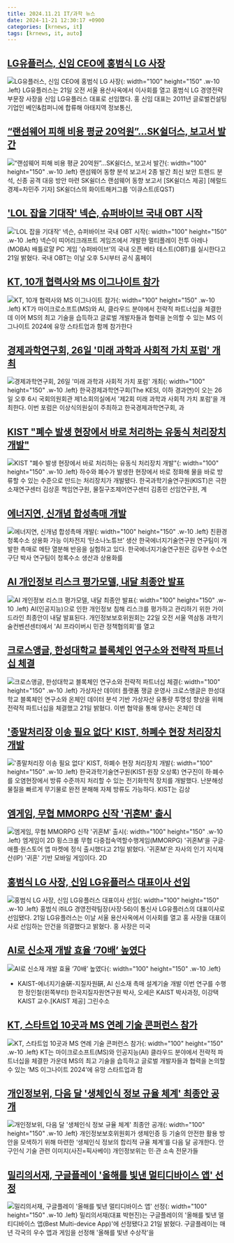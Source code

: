 ```yaml
---
title: 2024.11.21 IT/과학 뉴스
date: 2024-11-21 12:30:17 +0900
categories: [krnews, it]
tags: [krnews, it, auto]
---
```

## [LG유플러스, 신임 CEO에 홍범식 LG 사장](https://n.news.naver.com/mnews/article/031/0000886863)

![LG유플러스, 신임 CEO에 홍범식 LG 사장](https://mimgnews.pstatic.net/image/origin/031/2024/11/21/886863.jpg?type=nf220_150){: width="100" height="150" .w-10 .left}
LG유플러스는 21일 오전 서울 용산사옥에서 이사회를 열고 홍범식 LG 경영전략부문장 사장을 신임 LG유플러스 대표로 선임했다. 홍 신임 대표는 2011년 글로벌컨설팅 기업인 베인&컴퍼니에 합류해 아태지역 정보통신,

## [“랜섬웨어 피해 비용 평균 20억원”…SK쉴더스, 보고서 발간](https://n.news.naver.com/mnews/article/016/0002391068)

![“랜섬웨어 피해 비용 평균 20억원”…SK쉴더스, 보고서 발간](https://mimgnews.pstatic.net/image/origin/016/2024/11/21/2391068.jpg?type=nf220_150){: width="100" height="150" .w-10 .left}
랜섬웨어 동향 분석 보고서 2종 발간 최신 보안 트렌드 분석, 신종 공격 대응 방안 마련 SK쉴더스 랜섬웨어 동향 보고서 [SK쉴더스 제공] [헤럴드경제=차민주 기자] SK쉴더스의 화이트해커그룹 ‘이큐스트(EQST)

## ['LOL 잡을 기대작' 넥슨, 슈퍼바이브 국내 OBT 시작](https://n.news.naver.com/mnews/article/011/0004417962)

!['LOL 잡을 기대작' 넥슨, 슈퍼바이브 국내 OBT 시작](https://mimgnews.pstatic.net/image/origin/011/2024/11/21/4417962.jpg?type=nf220_150){: width="100" height="150" .w-10 .left}
넥슨이 띠어리크래프트 게임즈에서 개발한 멀티플레이 전투 아레나(MOBA) 배틀로얄 PC 게임 ‘슈퍼바이브’의 국내 오픈 베타 테스트(OBT)를 실시한다고 21일 밝혔다. 국내 OBT는 이날 오후 5시부터 공식 홈페이

## [KT, 10개 협력사와 MS 이그나이트 참가](https://n.news.naver.com/mnews/article/092/0002353348)

![KT, 10개 협력사와 MS 이그나이트 참가](https://mimgnews.pstatic.net/image/origin/092/2024/11/21/2353348.jpg?type=nf220_150){: width="100" height="150" .w-10 .left}
KT가 마이크로소프트(MS)와 AI, 클라우드 분야에서 전략적 파트너십을 체결한 데 이어 MS의 최고 기술을 습득하고 글로벌 개발자들과 협력을 논의할 수 있는 MS 이그나이트 2024에 유망 스타트업과 함께 참가한다

## [경제과학연구회, 26일 '미래 과학과 사회적 가치 포럼' 개최](https://n.news.naver.com/mnews/article/030/0003259320)

![경제과학연구회, 26일 '미래 과학과 사회적 가치 포럼' 개최](https://mimgnews.pstatic.net/image/origin/030/2024/11/20/3259320.jpg?type=nf220_150){: width="100" height="150" .w-10 .left}
한국경제과학연구회(The KESI, 이하 경과연)이 오는 26일 오후 6시 국회의원회관 제1소회의실에서 '제2회 미래 과학과 사회적 가치 포럼'을 개최한다. 이번 포럼은 이상식의원실이 주최하고 한국경제과학연구회, 과

## [KIST "폐수 발생 현장에서 바로 처리하는 유동식 처리장치 개발"](https://n.news.naver.com/mnews/article/001/0015059595)

![KIST "폐수 발생 현장에서 바로 처리하는 유동식 처리장치 개발"](https://mimgnews.pstatic.net/image/origin/001/2024/11/21/15059595.jpg?type=nf220_150){: width="100" height="150" .w-10 .left}
하수와 폐수가 발생한 현장에서 바로 정화해 물을 바로 방류할 수 있는 수준으로 만드는 처리장치가 개발됐다. 한국과학기술연구원(KIST)은 극한소재연구센터 김상훈 책임연구원, 물질구조제어연구센터 김종민 선임연구원, 계

## [에너지연, 신개념 합성촉매 개발](https://n.news.naver.com/mnews/article/016/0002391275)

![에너지연, 신개념 합성촉매 개발](https://mimgnews.pstatic.net/image/origin/016/2024/11/21/2391275.jpg?type=nf220_150){: width="100" height="150" .w-10 .left}
친환경 청록수소 상용화 가능 이차전지 ‘탄소나노튜브’ 생산 한국에너지기술연구원 연구팀이 개발한 촉매로 메탄 열분해 반응을 실험하고 있다. 한국에너지기술연구원은 김우현 수소연구단 박사 연구팀이 청록수소 생산과 상용화를

## [AI 개인정보 리스크 평가모델, 내달 최종안 발표](https://n.news.naver.com/mnews/article/008/0005117499)

![AI 개인정보 리스크 평가모델, 내달 최종안 발표](https://mimgnews.pstatic.net/image/origin/008/2024/11/21/5117499.jpg?type=nf220_150){: width="100" height="150" .w-10 .left}
AI(인공지능)으로 인한 개인정보 침해 리스크를 평가하고 관리하기 위한 가이드라인 최종안이 내달 발표된다. 개인정보보호위원회는 22일 오전 서울 역삼동 과학기술컨벤션센터에서 'AI 프라이버시 민관 정책협의회'를 열고

## [크로스앵글, 한성대학교 블록체인 연구소와 전략적 파트너십 체결](https://n.news.naver.com/mnews/article/092/0002353378)

![크로스앵글, 한성대학교 블록체인 연구소와 전략적 파트너십 체결](https://mimgnews.pstatic.net/image/origin/092/2024/11/21/2353378.jpg?type=nf220_150){: width="100" height="150" .w-10 .left}
가상자산 데이터 플랫폼 쟁글 운영사 크로스앵글은 한성대학교 블록체인 연구소와 온체인 데이터 분석 기반 가상자산 유통량 투명성 향상을 위해 전략적 파트너십을 체결했고 21일 밝혔다. 이번 협약을 통해 양사는 온체인 데

## ['종말처리장 이송 필요 없다' KIST, 하폐수 현장 처리장치 개발](https://n.news.naver.com/mnews/article/030/0003259739)

!['종말처리장 이송 필요 없다' KIST, 하폐수 현장 처리장치 개발](https://mimgnews.pstatic.net/image/origin/030/2024/11/21/3259739.jpg?type=nf220_150){: width="100" height="150" .w-10 .left}
한국과학기술연구원(KIST·원장 오상록) 연구진이 하·폐수를 오염현장에서 방류 수준까지 처리할 수 있는 전기화학적 장치를 개발했다. 난분해성 물질을 빠르게 무기물로 완전 분해해 자체 방류도 가능하다. KIST는 김상

## [엠게임, 무협 MMORPG 신작 '귀혼M' 출시](https://n.news.naver.com/mnews/article/003/0012916534)

![엠게임, 무협 MMORPG 신작 '귀혼M' 출시](https://mimgnews.pstatic.net/image/origin/003/2024/11/21/12916534.jpg?type=nf220_150){: width="100" height="150" .w-10 .left}
엠게임이 2D 횡스크롤 무협 다중접속역할수행게임(MMORPG) '귀혼M'을 구글·애플·원스토어 앱 마켓에 정식 출시했다고 21일 밝혔다. '귀혼M'은 자사의 인기 지식재산(IP) '귀혼' 기반 모바일 게임이다. 2D

## [홍범식 LG 사장, 신임 LG유플러스 대표이사 선임](https://n.news.naver.com/mnews/article/023/0003871740)

![홍범식 LG 사장, 신임 LG유플러스 대표이사 선임](https://mimgnews.pstatic.net/image/origin/023/2024/11/21/3871740.jpg?type=nf220_150){: width="100" height="150" .w-10 .left}
홍범식 ㈜LG 경영전략팀장(사장·56)이 통신사 LG유플러스의 대표이사로 선임됐다. 21일 LG유플러스는 이날 서울 용산사옥에서 이사회를 열고 홍 사장을 대표이사로 선임하는 안건을 의결했다고 밝혔다. 홍 사장은 미국

## [AI로 신소재 개발 효율 ‘70배’ 높였다](https://n.news.naver.com/mnews/article/016/0002391011)

![AI로 신소재 개발 효율 ‘70배’ 높였다](https://mimgnews.pstatic.net/image/origin/016/2024/11/21/2391011.jpg?type=nf220_150){: width="100" height="150" .w-10 .left}
- KAIST-에너지기술硏-지질자원硏, AI 신소재 촉매 설계기술 개발 이번 연구를 수행한 정인철(왼쪽부터) 한국지질자원연구원 박사, 오세은 KAIST 박사과정, 이강택 KAIST 교수.[KAIST 제공] 그린수소

## [KT, 스타트업 10곳과 MS 연례 기술 콘퍼런스 참가](https://n.news.naver.com/mnews/article/014/0005271172)

![KT, 스타트업 10곳과 MS 연례 기술 콘퍼런스 참가](https://mimgnews.pstatic.net/image/origin/014/2024/11/21/5271172.jpg?type=nf220_150){: width="100" height="150" .w-10 .left}
KT는 마이크로소프트(MS)와 인공지능(AI) 클라우드 분야에서 전략적 파트너십을 체결한 가운데 MS의 최고 기술을 습득하고 글로벌 개발자들과 협력을 논의할 수 있는 ‘MS 이그나이트 2024’에 유망 스타트업과 함

## [개인정보위, 다음 달 '생체인식 정보 규율 체계' 최종안 공개](https://n.news.naver.com/mnews/article/018/0005890533)

![개인정보위, 다음 달 '생체인식 정보 규율 체계' 최종안 공개](https://mimgnews.pstatic.net/image/origin/018/2024/11/21/5890533.jpg?type=nf220_150){: width="100" height="150" .w-10 .left}
개인정보보호위원회가 생체인증 등 기술의 안전한 활용 방안을 모색하기 위해 마련한 ‘생체인식 정보의 합리적 규율 체계’를 다음 달 공개한다. 안구인식 기술 관련 이미지(사진=픽사베이) 개인정보위는 민·관 소속 전문가들

## [밀리의서재, 구글플레이 '올해를 빛낸 멀티디바이스 앱' 선정](https://n.news.naver.com/mnews/article/031/0000886726)

![밀리의서재, 구글플레이 '올해를 빛낸 멀티디바이스 앱' 선정](https://mimgnews.pstatic.net/image/origin/031/2024/11/21/886726.jpg?type=nf220_150){: width="100" height="150" .w-10 .left}
밀리의서재(대표 박현진)는 구글플레이의 '올해를 빛낸 멀티디바이스 앱(Best Multi-device App)'에 선정됐다고 21일 밝혔다. 구글플레이는 매년 각국의 우수 앱과 게임을 선정해 '올해를 빛낸 수상작'을

